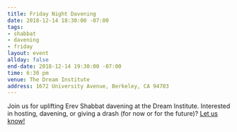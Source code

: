 ```yaml
---
title: Friday Night Davening
date: 2018-12-14 18:30:00 -07:00
tags:
- shabbat
- davening
- friday
layout: event
allday: false
end-date: 2018-12-14 19:30:00 -07:00
time: 6:30 pm
venue: The Dream Institute
address: 1672 University Avenue, Berkeley, CA 94703
---
```


Join us for uplifting Erev Shabbat davening at the Dream Institute. Interested in hosting, davening, or giving a drash (for now or for the future)? [Let us know!](mailto:info@minyandafna.org)